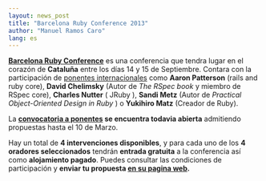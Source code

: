 ```yaml
---
layout: news_post
title: "Barcelona Ruby Conference 2013"
author: "Manuel Ramos Caro"
lang: es
---
```


**[Barcelona Ruby Conference][1]** es una conferencia que tendra lugar
en el corazón de **Cataluña** entre los días 14 y 15 de Septiembre.
Contara con la participación de [ponentes internacionales][2] como
**Aaron Patterson** (rails and ruby core), **David Chelimsky** (Autor de
*The RSpec book* y miembro de RSpec core), **Charles Nutter** ( JRuby ),
**Sandi Metz** (Autor de *Practical Object-Oriented Design in Ruby* ) o
**Yukihiro Matz** (Creador de Ruby).

La **[convocatoria a ponentes][3] se encuentra todavia abierta**
admitiendo propuestas hasta el 10 de Marzo.

Hay un total de **4 intervenciones disponibles**, y para cada uno de los
**4 oradores seleccionados** tendrán **entrada gratuita** a la
conferencia así como **alojamiento pagado**. Puedes consultar las
condiciones de participación y **enviar tu propuesta [en su pagina
web][3].**



[1]: http://baruco.org 
[2]: http://baruco.org/speakers 
[3]: http://baruco.org/call_for_papers 
